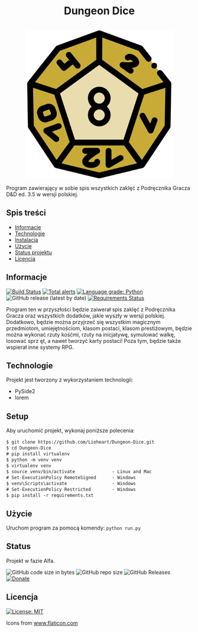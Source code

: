 <h1 align="center"> Dungeon Dice </h1>

<p align="center">
  <br>
  <img src="https://raw.githubusercontent.com/Lioheart/Dungeon-Dice/master/resources/icons/dice.svg" alt="Dungeon Dice" width="400">
  <br>
</p>

Program zawierający w sobie spis wszystkich zaklęć z Podręcznika Gracza D&D ed. 3.5 w wersji polskiej.

## Spis treści
* [Informacje](#informacje)
* [Technologie](#technologie)
* [Instalacja](#instalacja)
* [Użycie](#użycie)
* [Status projektu](#status)
* [Licencja](#licencja)

## Informacje
[![Build Status](https://travis-ci.org/Lioheart/Dungeon-Dice.svg?branch=master)](https://travis-ci.org/Lioheart/Dungeon-Dice)
[![Total alerts](https://img.shields.io/lgtm/alerts/g/Lioheart/Dungeon-Dice.svg?logo=lgtm&logoWidth=18)](https://lgtm.com/projects/g/Lioheart/Dungeon-Dice/alerts/)
[![Language grade: Python](https://img.shields.io/lgtm/grade/python/g/Lioheart/Dungeon-Dice.svg?logo=lgtm&logoWidth=18)](https://lgtm.com/projects/g/Lioheart/Dungeon-Dice/context:python)
![GitHub release (latest by date)](https://img.shields.io/github/v/release/Lioheart/Dungeon-Dice)
[![Requirements Status](https://requires.io/github/Lioheart/Dungeon-Dice/requirements.svg?branch=master)](https://requires.io/github/Lioheart/Dungeon-Dice/requirements/?branch=master)

Program ten w przyszłości będzie zaiwerał spis zaklęć z Podręcznika Gracza oraz wszystkich dodatków, jakie wyszły w
 wersji polskiej. Dodatkowo, będzie można przyjrzeć się wszystkim magicznym przedmiotom, umiejętnościom, klasom
  postaci, klasom prestiżowym, będzie można wykonać rzuty kośćmi, rzuty na inicjatywę, symulować walkę, losować sprz
  ęt, a nawet tworzyć karty postaci! Poza tym, będzie także wspierał inne systemy RPG.
	
## Technologie
Projekt jest tworzony z wykorzystaniem technologii:
* PySide2
* lorem
	
## Setup
Aby uruchomić projekt, wykonaj poniższe polecenia:

```
$ git clone https://github.com/Lioheart/Dungeon-Dice.git
$ cd Dungeon-Dice
# pip install virtualenv
$ python -m venv venv
$ virtualenv venv
$ source venv/bin/activate              - Linux and Mac
# Set-ExecutionPolicy RemoteSigned      - Windows
$ venv\Scripts\activate                 - Windows
# Set-ExecutionPolicy Restricted        - Windows
$ pip install -r requirements.txt
```

## Użycie
Uruchom program za pomocą komendy: `python run.py` 

## Status
Projekt w fazie Alfa.

![GitHub code size in bytes](https://img.shields.io/github/languages/code-size/Lioheart/Dungeon-Dice?style=flat)
![GitHub repo size](https://img.shields.io/github/repo-size/Lioheart/Dungeon-Dice)
![GitHub Releases](https://img.shields.io/github/downloads/Lioheart/Dungeon-Dice/latest/total)
<a href="https://paypal.me/lioheart"> ![Donate](https://img.shields.io/badge/%24-Dodate-blue) </a>

## Licencja
[![License: MIT](https://img.shields.io/badge/License-MIT-yellow.svg)](https://opensource.org/licenses/MIT)

<div>Icons from <a href="https://www.flaticon.com/" title="Flaticon">www.flaticon.com</a></div>